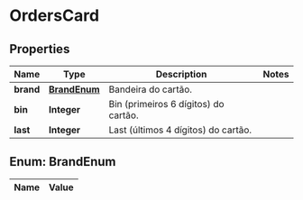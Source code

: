 
# OrdersCard

## Properties
Name | Type | Description | Notes
------------ | ------------- | ------------- | -------------
**brand** | [**BrandEnum**](#BrandEnum) | Bandeira do cartão. | 
**bin** | **Integer** | Bin (primeiros 6 dígitos) do cartão. | 
**last** | **Integer** | Last (últimos 4 dígitos) do cartão. | 


<a name="BrandEnum"></a>
## Enum: BrandEnum
Name | Value
---- | -----



